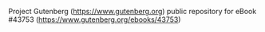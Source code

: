Project Gutenberg (https://www.gutenberg.org) public repository for eBook #43753 (https://www.gutenberg.org/ebooks/43753)
